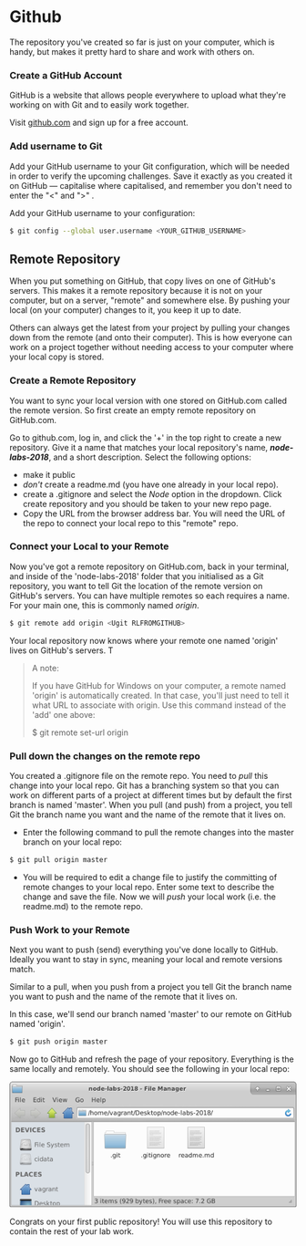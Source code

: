 # Github
The repository you've created so far is just on your computer, which is handy, but makes it pretty hard to share and work with others on.

### Create a GitHub Account
GitHub is a website that allows people everywhere to upload what they're working on with Git and to easily work together.

Visit [github.com](http://github.com) and sign up for a free account.

### Add username to Git

Add your GitHub username to your Git configuration, which will be needed in order to verify the upcoming challenges. Save it exactly as you created it on GitHub — capitalise where capitalised, and remember you don't need to enter the "<" and ">" .

Add your GitHub username to your configuration:

~~~bash
$ git config --global user.username <YOUR_GITHUB_USERNAME>
~~~

## Remote Repository
When you put something on GitHub, that copy lives on one of GitHub's servers. This makes it a remote repository because it is not on your computer, but on a server, "remote" and somewhere else. By pushing your local (on your computer) changes to it, you keep it up to date.

Others can always get the latest from your project by pulling your changes down from the remote (and onto their computer). This is how everyone can work on a project together without needing access to your computer where your local copy is stored.

### Create a Remote Repository

You want to sync your local version with one stored on GitHub.com called the remote version. So first create an empty remote repository on GitHub.com.

Go to github.com, log in, and click the '+' in the top right to create a new repository.
Give it a name that matches your local repository's name, ***node-labs-2018***, and a short description.
Select the following options:
- make it public
- *don't* create a readme.md (you have one already in your local repo).
- create a .gitignore and select the *Node* option in the dropdown.
Click create repository and you should be taken to your new repo page. 
- Copy the URL from the browser address bar.  You will need the URL of the repo to connect your local repo to this "remote" repo.

### Connect your Local to your Remote

Now you've got a remote repository on GitHub.com, back in your terminal, and inside of the 'node-labs-2018' folder that you initialised as a Git repository, you want to tell Git the location of the remote version on GitHub's servers. You can have multiple remotes so each requires a name. For your main one, this is commonly named *origin*.

~~~bash
$ git remote add origin <Ugit RLFROMGITHUB>
~~~

Your local repository now knows where your remote one named 'origin' lives on GitHub's servers. T

>    A note:
>    
>    If you have GitHub for Windows on your computer, a remote named 'origin' is automatically created. In that case, you'll just need to tell it what URL to associate with origin. Use this command instead of the 'add' one above:
>    
>    $ git remote set-url origin <URLFROMGITHUB>

### Pull down the changes on the remote repo
You created a .gitignore file on the remote repo. You need to *pull* this change into your local repo. Git has a branching system so that you can work on different parts of a project at different times but by default the first branch is named 'master'. When you pull (and push) from a project, you tell Git the branch name you want and the name of the remote that it lives on.
- Enter the following command to pull the remote changes into the master branch on your local repo:
~~~bash
$ git pull origin master
~~~ 
- You will be required to edit a change file to justify the committing of remote changes to your local repo. Enter some text to describe the change and save the file.
Now we will *push* your local work (i.e. the readme.md) to the remote repo. 

### Push Work to your Remote

Next you want to push (send) everything you've done locally to GitHub. Ideally you want to stay in sync, meaning your local and remote versions match.

Similar to a pull, when you push from a project you tell Git the branch name you want to push and the name of the remote that it lives on.

In this case, we'll send our branch named 'master' to our remote on GitHub named 'origin'.

~~~bash
$ git push origin master
~~~

Now go to GitHub and refresh the page of your repository. Everything is the same locally and remotely. You should see the following in your local repo:

![Empty Local Repo](./img/git_repo_init.png)

Congrats on your first public repository! You will use this repository to contain the rest of your lab work.
